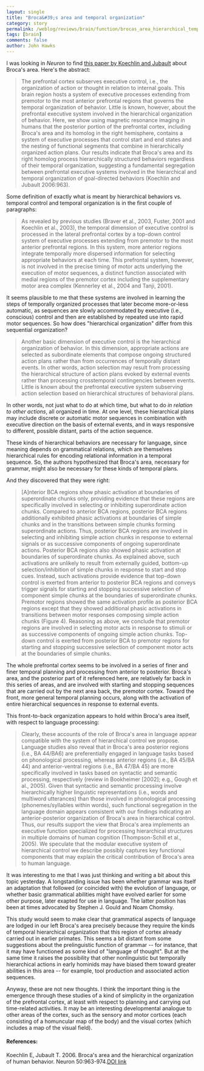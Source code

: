 ```yaml
---
layout: single 
title: "Broca&#39;s area and temporal organization" 
category: story
permalink: /weblog/reviews/brain/function/brocas_area_hierarchical_temporal_action_2006.html
tags: [brain] 
comments: false 
author: John Hawks 
---
```



<p>
I was looking in <i>Neuron</i> to find <a href="http://dx.doi.org/10.1016/j.neuron.2006.05.017">this paper by Koechlin and Jubault</a> about Broca's area. Here's the abstract: 
</p>

<blockquote>The prefrontal cortex subserves executive control, i.e., the organization of action or thought in relation to internal goals. This brain region hosts a system of executive processes extending from premotor to the most anterior prefrontal regions that governs the temporal organization of behavior. Little is known, however, about the prefrontal executive system involved in the hierarchical organization of behavior. Here, we show using magnetic resonance imaging in humans that the posterior portion of the prefrontal cortex, including Broca's area and its homolog in the right hemisphere, contains a system of executive processes that control start and end states and the nesting of functional segments that combine in hierarchically organized action plans. Our results indicate that Broca's area and its right homolog process hierarchically structured behaviors regardless of their temporal organization, suggesting a fundamental segregation between prefrontal executive systems involved in the hierarchical and temporal organization of goal-directed behaviors (Koechlin and Jubault 2006:963). </blockquote>

<p>
Some definition of exactly what is meant by hierarchical behaviors vs. temporal control and temporal organization is in the first couple of paragraphs: 
</p>

<blockquote>As revealed by previous studies (Braver et al., 2003, Fuster, 2001 and Koechlin et al., 2003), the temporal dimension of executive control is processed in the lateral prefrontal cortex by a top-down control system of executive processes extending from premotor to the most anterior prefrontal regions. In this system, more anterior regions integrate temporally more dispersed information for selecting appropriate behaviors at each time. This prefrontal system, however, is not involved in the precise timing of motor acts underlying the execution of motor sequences, a distinct function associated with medial regions of the premotor cortex including the supplementary motor area complex (Kennerley et al., 2004 and Tanji, 2001).</blockquote>

<p>
It seems plausible to me that these systems are involved in learning the steps of temporally organized processes that later become more-or-less automatic, as sequences are slowly accommodated by executive (i.e., conscious) control and then are established by repeated use into rapid motor sequences. So how does "hierarchical organization" differ from this sequential organization? 
</p>

<blockquote>Another basic dimension of executive control is the hierarchical organization of behavior. In this dimension, appropriate actions are selected as subordinate elements that compose ongoing structured action plans rather than from occurrences of temporally distant events. In other words, action selection may result from processing the hierarchical structure of action plans evoked by external events rather than processing crosstemporal contingencies between events. Little is known about the prefrontal executive system subserving action selection based on hierarchical structures of behavioral plans.</blockquote>

<p>
In other words, not just what to do at which time, but what to do <i>in relation to other actions</i>, all organized in time. At one level, these hierarchical plans may include discrete or automatic motor sequences in combination with executive direction on the basis of external events, and in ways responsive to different, possible distant, parts of the action sequence. 
</p>

<p>
These kinds of hierarchical behaviors are necessary for language, since meaning depends on grammatical relations, which are themselves hierarchical rules for encoding relational information in a temporal sequence. So, the authors hypothesized that Broca's area, necessary for grammar, might also be necessary for these kinds of temporal plans. 
</p>

<p>
And they discovered that they were right: 
</p>

<blockquote>[A]nterior BCA regions show phasic activation at boundaries of superordinate chunks only, providing evidence that these regions are specifically involved in selecting or inhibiting superordinate action chunks. Compared to anterior BCA regions, posterior BCA regions additionally exhibited phasic activations at boundaries of simple chunks and in the transitions between simple chunks forming superordinate actions. Thus, posterior BCA regions are involved in selecting and inhibiting simple action chunks in response to external signals or as successive components of ongoing superordinate actions. Posterior BCA regions also showed phasic activation at boundaries of superordinate chunks. As explained above, such activations are unlikely to result from externally guided, bottom-up selection/inhibition of simple chunks in response to start and stop cues. Instead, such activations provide evidence that top-down control is exerted from anterior to posterior BCA regions and conveys trigger signals for starting and stopping successive selection of component simple chunks at the boundaries of superordinate chunks. Premotor regions showed the same activation profile as posterior BCA regions except that they showed additional phasic activations in transitions between motor responses composing simple action chunks (Figure 4). Reasoning as above, we conclude that premotor regions are involved in selecting motor acts in response to stimuli or as successive components of ongoing simple action chunks. Top-down control is exerted from posterior BCA to premotor regions for starting and stopping successive selection of component motor acts at the boundaries of simple chunks.</blockquote>

<p>
The whole prefrontal cortex seems to be involved in a series of finer and finer temporal planning and processing from anterior to posterior. Broca's area, and the posterior part of it referenced here, are relatively far back in this series of areas, and are involved with starting and stopping sequences that are carried out by the next area back, the premotor cortex. Toward the front, more general temporal planning occurs, along with the activation of entire hierarchical sequences in response to external events. 
</p>

<p>
This front-to-back organization appears to hold within Broca's area itself, with respect to language processing: 
</p>

<blockquote>Clearly, these accounts of the role of Broca's area in language appear compatible with the system of hierarchical control we propose. Language studies also reveal that in Broca's area posterior regions (i.e., BA 44/BA6) are preferentially engaged in language tasks based on phonological processing, whereas anterior regions (i.e., BA 45/BA 44) and anterior-ventral regions (i.e., BA 47/BA 45) are more specifically involved in tasks based on syntactic and semantic processing, respectively (review in Bookheimer [2002]; e.g., Gough et al., 2005). Given that syntactic and semantic processing involve hierarchically higher linguistic representations (i.e., words and multiword utterances) than those involved in phonological processing (phonemes/syllables within words), such functional segregation in the language domain appears consistent with our findings indicating an anterior-posterior organization of Broca's area in hierarchical control. Thus, our results support the view that Broca's area implements an executive function specialized for processing hierarchical structures in multiple domains of human cognition (Thompson-Schill et al., 2005). We speculate that the modular executive system of hierarchical control we describe possibly captures key functional components that may explain the critical contribution of Broca's area to human language.</blockquote>

<p>
It was interesting to me that I was just thinking and writing a bit about this topic yesterday. A longstanding issue has been whether grammar was itself an adaptation that followed (or coincided with) the evolution of language, or whether basic grammatical abilities might have evolved earlier for some other purpose, later exapted for use in language. The latter position has been at times advocated by Stephen J. Gould and Noam Chomsky. 
</p>

<p>
This study would seem to make clear that grammatical aspects of language are lodged in our left Broca's area precisely because they require the kinds of temporal hierarchical organization that this region of cortex already carried out in earlier primates. This seems a bit distant from some suggestions about the prelinguistic function of grammar -- for instance, that it may have functioned as some kind of "language of thought". But at the same time it raises the possibility that other nonlinguistic but temporally hierarchical actions in early hominids may have biased them toward greater abilities in this area -- for example, tool production and associated action sequences. 
</p>

<p>
Anyway, these are not new thoughts. I think the important thing is the emergence through these studies of a kind of simplicity in the organization of the prefrontal cortex, at least with respect to planning and carrying out time-related activities. It may be an interesting developmental analogue to other areas of the cortex, such as the sensory and motor cortices (each consisting of a homuncular map of the body) and the visual cortex (which includes a map of the visual field). 
</p>

<h4>References:</h4>

<p class="cite">Koechlin E, Jubault T. 2006. Broca's area and the hierarchical organization of human behavior. Neuron 50:963-974.<a href="http://dx.doi.org/10.1016/j.neuron.2006.05.017">DOI link</a></p>


